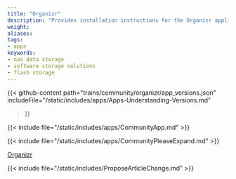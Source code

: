 ```yaml
---
title: "Organizr"
description: "Provides installation instructions for the Organizr application in TrueNAS."
weight: 
aliases:
tags:
- apps
keywords:
- nas data storage
- software storage solutions
- flash storage
---
```


{{< github-content 
    path="trains/community/organizr/app_versions.json"
	includeFile="/static/includes/apps/Apps-Understanding-Versions.md"
>}}

{{< include file="/static/includes/apps/CommunityApp.md" >}}

<!-- Comment out the following line if your suggested changes to this Community app documentation provide a complete installation tutorial. Leave exposed if you are proposing a partial expansion of the content, but further work is needed. -->
{{< include file="/static/includes/apps/CommunityPleaseExpand.md" >}}

<!-- Uncomment the following line if you suspect this Community app documentation is out of date, inaccurate, or needs further improvement -->
<!--{{< include file="/static/includes/apps/CommunityPleaseImprove.md" >}}-->

[Organizr](https://github.com/causefx/Organizr) <!-- is a [description of the application] -->

{{< include file="/static/includes/ProposeArticleChange.md" >}}
